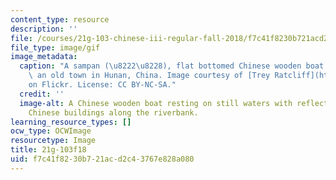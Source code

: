 ```yaml
---
content_type: resource
description: ''
file: /courses/21g-103-chinese-iii-regular-fall-2018/f7c41f8230b721acd2c43767e828a080_21g-103f18.gif
file_type: image/gif
image_metadata:
  caption: "A sampan (\u8222\u8228), flat bottomed Chinese wooden boat in Feng Huang,\
    \ an old town in Hunan, China. Image courtesy of [Trey Ratcliff](https://www.flickr.com/photos/stuckincustoms/6173567814/in/photolist-apx9Co-4oigvg-33v7Sa-3gmhE1-34ZW89-34nS77-2AqWpd-8LcgCT-8LK11V-23FcgxN-28Z3zYr-GrZXvT-Fwzs5K-9GyXD6-2z1ine-2yp3xJ-2wbR4W-axQG18-atbpDq-8GZMLT-9hcKgm-tWsXV-Tf2eaz-25HbR43-269dtEp-TnPbPy-bTcJXM-SqqBBp-cV8oQo-dnDFFw-cKGLaf-cV8WiJ-dUjDKK-6TYTZC-TnPd6m-B5mHUF-27XFPJ1-NkfKPR-27ThzV7-Wncy29-9zXoxJ-aZsDUK-aFgtN5-bEi11j-6wVDEU-aS9isX-fJmRCY-ZEhUyo-ufSMD5-BPZeiW)\_\
    on Flickr. License: CC BY-NC-SA."
  credit: ''
  image-alt: A Chinese wooden boat resting on still waters with reflection of ancient
    Chinese buildings along the riverbank.
learning_resource_types: []
ocw_type: OCWImage
resourcetype: Image
title: 21g-103f18
uid: f7c41f82-30b7-21ac-d2c4-3767e828a080
---
```

